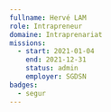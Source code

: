 ```yaml
---
fullname: Hervé LAM
role: Intrapreneur
domaine: Intraprenariat
missions:
  - start: 2021-01-04
    end: 2021-12-31
    status: admin
    employer: SGDSN
badges:
  - segur
---
```


